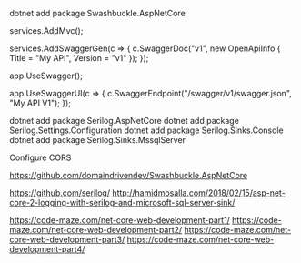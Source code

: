 
dotnet add package Swashbuckle.AspNetCore

services.AddMvc();

services.AddSwaggerGen(c =>
{
    c.SwaggerDoc("v1", new OpenApiInfo { Title = "My API", Version = "v1" });
});

app.UseSwagger();

app.UseSwaggerUI(c =>
{
    c.SwaggerEndpoint("/swagger/v1/swagger.json", "My API V1");
});

dotnet add package Serilog.AspNetCore
dotnet add package Serilog.Settings.Configuration
dotnet add package Serilog.Sinks.Console
dotnet add package Serilog.Sinks.MssqlServer

Configure CORS

https://github.com/domaindrivendev/Swashbuckle.AspNetCore

https://github.com/serilog/
http://hamidmosalla.com/2018/02/15/asp-net-core-2-logging-with-serilog-and-microsoft-sql-server-sink/

https://code-maze.com/net-core-web-development-part1/
https://code-maze.com/net-core-web-development-part2/
https://code-maze.com/net-core-web-development-part3/
https://code-maze.com/net-core-web-development-part4/

